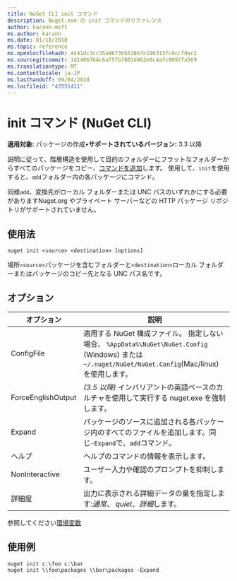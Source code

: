 ```yaml
---
title: NuGet CLI init コマンド
description: Nuget.exe の init コマンドのリファレンス
author: karann-msft
ms.author: karann
ms.date: 01/18/2018
ms.topic: reference
ms.openlocfilehash: 4441dc3cc35a96736b51867c196313fc9ccfdac2
ms.sourcegitcommit: 1d1406764c6af5fb7801d462e0c4afc9092fa569
ms.translationtype: MT
ms.contentlocale: ja-JP
ms.lasthandoff: 09/04/2018
ms.locfileid: "43551411"
---
```

# <a name="init-command-nuget-cli"></a>init コマンド (NuGet CLI)

**適用対象:** パッケージの作成&bullet;**サポートされているバージョン:** 3.3 以降

説明に従って、階層構造を使用して目的のフォルダーにフラットなフォルダーからすべてのパッケージをコピー、[コマンドを追加](cli-ref-add.md)します。 使用して、`init`を使用すると、`add`フォルダー内の各パッケージにコマンド。

同様`add`、変換先がローカル フォルダーまたは UNC パスのいずれかにする必要がありますNuget.org やプライベート サーバーなどの HTTP パッケージ リポジトリがサポートされていません。

## <a name="usage"></a>使用法

```cli
nuget init <source> <destination> [options]
```

場所`<source>`パッケージを含むフォルダーと`<destination>`ローカル フォルダーまたはパッケージのコピー先となる UNC パス名です。

## <a name="options"></a>オプション

| オプション | 説明 |
| --- | --- |
| ConfigFile | 適用する NuGet 構成ファイル。 指定しない場合、 `%AppData%\NuGet\NuGet.Config` (Windows) または`~/.nuget/NuGet/NuGet.Config`(Mac/linux) を使用します。|
| ForceEnglishOutput | *(3.5 以降)* インバリアントの英語ベースのカルチャを使用して実行する nuget.exe を強制します。 |
| Expand | パッケージのソースに追加される各パッケージ内のすべてのファイルを追加します。同じ`-Expand`で、`add`コマンド。 |
| ヘルプ | ヘルプのコマンドの情報を表示します。 |
| NonInteractive | ユーザー入力や確認のプロンプトを抑制します。 |
| 詳細度 | 出力に表示される詳細データの量を指定します:*通常*、 *quiet*、*詳細*します。 |

参照してください[環境変数](cli-ref-environment-variables.md)

## <a name="examples"></a>使用例

```cli
nuget init c:\foo c:\bar
nuget init \\foo\packages \\bar\packages -Expand
```
